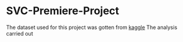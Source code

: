 # SVC-Premiere-Project
The dataset used for this project was gotten from [kaggle](https://www.kaggle.com/datasets/thedevastator/global-climate-risk-index-and-related-economic-l)
The analysis carried out 
